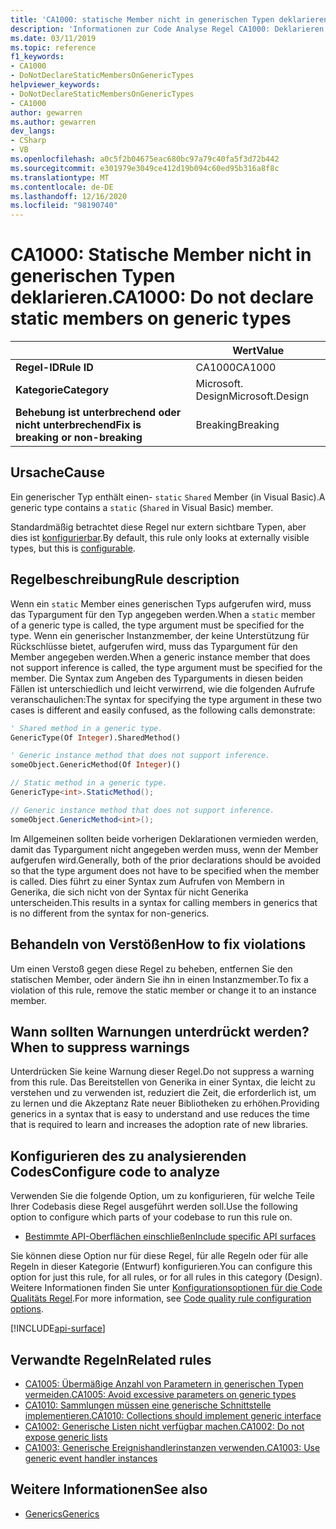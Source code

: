 ```yaml
---
title: 'CA1000: statische Member nicht in generischen Typen deklarieren (Code Analyse)'
description: 'Informationen zur Code Analyse Regel CA1000: Deklarieren Sie statische Member nicht für generische Typen.'
ms.date: 03/11/2019
ms.topic: reference
f1_keywords:
- CA1000
- DoNotDeclareStaticMembersOnGenericTypes
helpviewer_keywords:
- DoNotDeclareStaticMembersOnGenericTypes
- CA1000
author: gewarren
ms.author: gewarren
dev_langs:
- CSharp
- VB
ms.openlocfilehash: a0c5f2b04675eac680bc97a79c40fa5f3d72b442
ms.sourcegitcommit: e301979e3049ce412d19b094c60ed95b316a8f8c
ms.translationtype: MT
ms.contentlocale: de-DE
ms.lasthandoff: 12/16/2020
ms.locfileid: "98190740"
---
```

# <a name="ca1000-do-not-declare-static-members-on-generic-types"></a><span data-ttu-id="1848b-103">CA1000: Statische Member nicht in generischen Typen deklarieren.</span><span class="sxs-lookup"><span data-stu-id="1848b-103">CA1000: Do not declare static members on generic types</span></span>

| | <span data-ttu-id="1848b-104">Wert</span><span class="sxs-lookup"><span data-stu-id="1848b-104">Value</span></span> |
|-|-|
| <span data-ttu-id="1848b-105">**Regel-ID**</span><span class="sxs-lookup"><span data-stu-id="1848b-105">**Rule ID**</span></span> |<span data-ttu-id="1848b-106">CA1000</span><span class="sxs-lookup"><span data-stu-id="1848b-106">CA1000</span></span>|
| <span data-ttu-id="1848b-107">**Kategorie**</span><span class="sxs-lookup"><span data-stu-id="1848b-107">**Category**</span></span> |<span data-ttu-id="1848b-108">Microsoft. Design</span><span class="sxs-lookup"><span data-stu-id="1848b-108">Microsoft.Design</span></span>|
| <span data-ttu-id="1848b-109">**Behebung ist unterbrechend oder nicht unterbrechend**</span><span class="sxs-lookup"><span data-stu-id="1848b-109">**Fix is breaking or non-breaking**</span></span> |<span data-ttu-id="1848b-110">Breaking</span><span class="sxs-lookup"><span data-stu-id="1848b-110">Breaking</span></span>|

## <a name="cause"></a><span data-ttu-id="1848b-111">Ursache</span><span class="sxs-lookup"><span data-stu-id="1848b-111">Cause</span></span>

<span data-ttu-id="1848b-112">Ein generischer Typ enthält einen- `static` `Shared` Member (in Visual Basic).</span><span class="sxs-lookup"><span data-stu-id="1848b-112">A generic type contains a `static` (`Shared` in Visual Basic) member.</span></span>

<span data-ttu-id="1848b-113">Standardmäßig betrachtet diese Regel nur extern sichtbare Typen, aber dies ist [konfigurierbar](#configure-code-to-analyze).</span><span class="sxs-lookup"><span data-stu-id="1848b-113">By default, this rule only looks at externally visible types, but this is [configurable](#configure-code-to-analyze).</span></span>

## <a name="rule-description"></a><span data-ttu-id="1848b-114">Regelbeschreibung</span><span class="sxs-lookup"><span data-stu-id="1848b-114">Rule description</span></span>

<span data-ttu-id="1848b-115">Wenn ein `static` Member eines generischen Typs aufgerufen wird, muss das Typargument für den Typ angegeben werden.</span><span class="sxs-lookup"><span data-stu-id="1848b-115">When a `static` member of a generic type is called, the type argument must be specified for the type.</span></span> <span data-ttu-id="1848b-116">Wenn ein generischer Instanzmember, der keine Unterstützung für Rückschlüsse bietet, aufgerufen wird, muss das Typargument für den Member angegeben werden.</span><span class="sxs-lookup"><span data-stu-id="1848b-116">When a generic instance member that does not support inference is called, the type argument must be specified for the member.</span></span> <span data-ttu-id="1848b-117">Die Syntax zum Angeben des Typarguments in diesen beiden Fällen ist unterschiedlich und leicht verwirrend, wie die folgenden Aufrufe veranschaulichen:</span><span class="sxs-lookup"><span data-stu-id="1848b-117">The syntax for specifying the type argument in these two cases is different and easily confused, as the following calls demonstrate:</span></span>

```vb
' Shared method in a generic type.
GenericType(Of Integer).SharedMethod()

' Generic instance method that does not support inference.
someObject.GenericMethod(Of Integer)()
```

```csharp
// Static method in a generic type.
GenericType<int>.StaticMethod();

// Generic instance method that does not support inference.
someObject.GenericMethod<int>();
```

<span data-ttu-id="1848b-118">Im Allgemeinen sollten beide vorherigen Deklarationen vermieden werden, damit das Typargument nicht angegeben werden muss, wenn der Member aufgerufen wird.</span><span class="sxs-lookup"><span data-stu-id="1848b-118">Generally, both of the prior declarations should be avoided so that the type argument does not have to be specified when the member is called.</span></span> <span data-ttu-id="1848b-119">Dies führt zu einer Syntax zum Aufrufen von Membern in Generika, die sich nicht von der Syntax für nicht Generika unterscheiden.</span><span class="sxs-lookup"><span data-stu-id="1848b-119">This results in a syntax for calling members in generics that is no different from the syntax for non-generics.</span></span>

## <a name="how-to-fix-violations"></a><span data-ttu-id="1848b-120">Behandeln von Verstößen</span><span class="sxs-lookup"><span data-stu-id="1848b-120">How to fix violations</span></span>

<span data-ttu-id="1848b-121">Um einen Verstoß gegen diese Regel zu beheben, entfernen Sie den statischen Member, oder ändern Sie ihn in einen Instanzmember.</span><span class="sxs-lookup"><span data-stu-id="1848b-121">To fix a violation of this rule, remove the static member or change it to an instance member.</span></span>

## <a name="when-to-suppress-warnings"></a><span data-ttu-id="1848b-122">Wann sollten Warnungen unterdrückt werden?</span><span class="sxs-lookup"><span data-stu-id="1848b-122">When to suppress warnings</span></span>

<span data-ttu-id="1848b-123">Unterdrücken Sie keine Warnung dieser Regel.</span><span class="sxs-lookup"><span data-stu-id="1848b-123">Do not suppress a warning from this rule.</span></span> <span data-ttu-id="1848b-124">Das Bereitstellen von Generika in einer Syntax, die leicht zu verstehen und zu verwenden ist, reduziert die Zeit, die erforderlich ist, um zu lernen und die Akzeptanz Rate neuer Bibliotheken zu erhöhen.</span><span class="sxs-lookup"><span data-stu-id="1848b-124">Providing generics in a syntax that is easy to understand and use reduces the time that is required to learn and increases the adoption rate of new libraries.</span></span>

## <a name="configure-code-to-analyze"></a><span data-ttu-id="1848b-125">Konfigurieren des zu analysierenden Codes</span><span class="sxs-lookup"><span data-stu-id="1848b-125">Configure code to analyze</span></span>

<span data-ttu-id="1848b-126">Verwenden Sie die folgende Option, um zu konfigurieren, für welche Teile Ihrer Codebasis diese Regel ausgeführt werden soll.</span><span class="sxs-lookup"><span data-stu-id="1848b-126">Use the following option to configure which parts of your codebase to run this rule on.</span></span>

- [<span data-ttu-id="1848b-127">Bestimmte API-Oberflächen einschließen</span><span class="sxs-lookup"><span data-stu-id="1848b-127">Include specific API surfaces</span></span>](#include-specific-api-surfaces)

<span data-ttu-id="1848b-128">Sie können diese Option nur für diese Regel, für alle Regeln oder für alle Regeln in dieser Kategorie (Entwurf) konfigurieren.</span><span class="sxs-lookup"><span data-stu-id="1848b-128">You can configure this option for just this rule, for all rules, or for all rules in this category (Design).</span></span> <span data-ttu-id="1848b-129">Weitere Informationen finden Sie unter [Konfigurationsoptionen für die Code Qualitäts Regel](../code-quality-rule-options.md).</span><span class="sxs-lookup"><span data-stu-id="1848b-129">For more information, see [Code quality rule configuration options](../code-quality-rule-options.md).</span></span>

[!INCLUDE[api-surface](~/includes/code-analysis/api-surface.md)]

## <a name="related-rules"></a><span data-ttu-id="1848b-130">Verwandte Regeln</span><span class="sxs-lookup"><span data-stu-id="1848b-130">Related rules</span></span>

- [<span data-ttu-id="1848b-131">CA1005: Übermäßige Anzahl von Parametern in generischen Typen vermeiden.</span><span class="sxs-lookup"><span data-stu-id="1848b-131">CA1005: Avoid excessive parameters on generic types</span></span>](ca1005.md)
- [<span data-ttu-id="1848b-132">CA1010: Sammlungen müssen eine generische Schnittstelle implementieren.</span><span class="sxs-lookup"><span data-stu-id="1848b-132">CA1010: Collections should implement generic interface</span></span>](ca1010.md)
- [<span data-ttu-id="1848b-133">CA1002: Generische Listen nicht verfügbar machen.</span><span class="sxs-lookup"><span data-stu-id="1848b-133">CA1002: Do not expose generic lists</span></span>](ca1002.md)
- [<span data-ttu-id="1848b-134">CA1003: Generische Ereignishandlerinstanzen verwenden.</span><span class="sxs-lookup"><span data-stu-id="1848b-134">CA1003: Use generic event handler instances</span></span>](ca1003.md)

## <a name="see-also"></a><span data-ttu-id="1848b-135">Weitere Informationen</span><span class="sxs-lookup"><span data-stu-id="1848b-135">See also</span></span>

- [<span data-ttu-id="1848b-136">Generics</span><span class="sxs-lookup"><span data-stu-id="1848b-136">Generics</span></span>](../../../csharp/programming-guide/generics/index.md)
